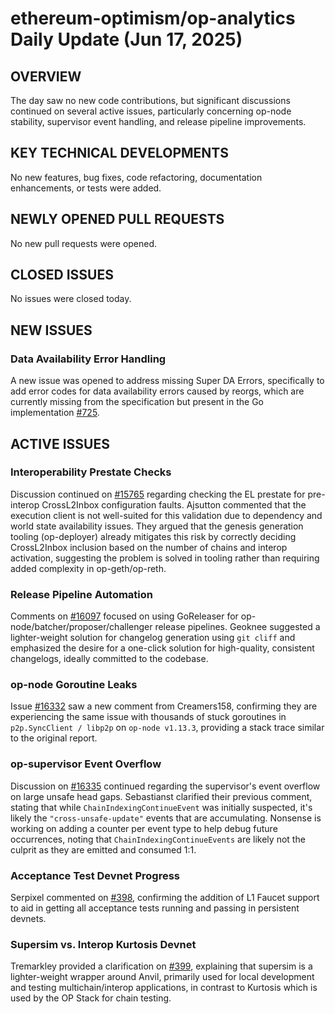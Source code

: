 # ethereum-optimism/op-analytics Daily Update (Jun 17, 2025)
## OVERVIEW 
The day saw no new code contributions, but significant discussions continued on several active issues, particularly concerning op-node stability, supervisor event handling, and release pipeline improvements.

## KEY TECHNICAL DEVELOPMENTS

No new features, bug fixes, code refactoring, documentation enhancements, or tests were added.

## NEWLY OPENED PULL REQUESTS
No new pull requests were opened.

## CLOSED ISSUES
No issues were closed today.

## NEW ISSUES
### Data Availability Error Handling
A new issue was opened to address missing Super DA Errors, specifically to add error codes for data availability errors caused by reorgs, which are currently missing from the specification but present in the Go implementation [#725](https://github.com/ethereum-optimism/op-analytics/issues/725).

## ACTIVE ISSUES
### Interoperability Prestate Checks
Discussion continued on [#15765](https://github.com/ethereum-optimism/op-analytics/issues/15765) regarding checking the EL prestate for pre-interop CrossL2Inbox configuration faults. Ajsutton commented that the execution client is not well-suited for this validation due to dependency and world state availability issues. They argued that the genesis generation tooling (op-deployer) already mitigates this risk by correctly deciding CrossL2Inbox inclusion based on the number of chains and interop activation, suggesting the problem is solved in tooling rather than requiring added complexity in op-geth/op-reth.

### Release Pipeline Automation
Comments on [#16097](https://github.com/ethereum-optimism/op-analytics/issues/16097) focused on using GoReleaser for op-node/batcher/proposer/challenger release pipelines. Geoknee suggested a lighter-weight solution for changelog generation using `git cliff` and emphasized the desire for a one-click solution for high-quality, consistent changelogs, ideally committed to the codebase.

### op-node Goroutine Leaks
Issue [#16332](https://github.com/ethereum-optimism/op-analytics/issues/16332) saw a new comment from Creamers158, confirming they are experiencing the same issue with thousands of stuck goroutines in `p2p.SyncClient / libp2p` on `op-node v1.13.3`, providing a stack trace similar to the original report.

### op-supervisor Event Overflow
Discussion on [#16335](https://github.com/ethereum-optimism/op-analytics/issues/16335) continued regarding the supervisor's event overflow on large unsafe head gaps. Sebastianst clarified their previous comment, stating that while `ChainIndexingContinueEvent` was initially suspected, it's likely the `"cross-unsafe-update"` events that are accumulating. Nonsense is working on adding a counter per event type to help debug future occurrences, noting that `ChainIndexingContinueEvents` are likely not the culprit as they are emitted and consumed 1:1.

### Acceptance Test Devnet Progress
Serpixel commented on [#398](https://github.com/ethereum-optimism/op-analytics/issues/398), confirming the addition of L1 Faucet support to aid in getting all acceptance tests running and passing in persistent devnets.

### Supersim vs. Interop Kurtosis Devnet
Tremarkley provided a clarification on [#399](https://github.com/ethereum-optimism/op-analytics/issues/399), explaining that supersim is a lighter-weight wrapper around Anvil, primarily used for local development and testing multichain/interop applications, in contrast to Kurtosis which is used by the OP Stack for chain testing.